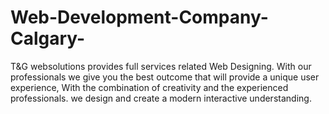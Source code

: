 # Web-Development-Company-Calgary-
 T&amp;G websolutions provides full services related Web Designing. With our professionals we give you the best outcome that will provide a unique user experience, With the combination of creativity and the experienced professionals. we design and create a modern interactive understanding.
